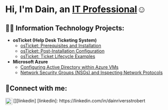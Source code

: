 <h1>Hi, I'm Dain, an <a href="https://linkedin.com/in/dainriversstrobert">IT Professional</a>☺</h1>

<h2>👨‍💻 Information Technology Projects:</h2>

- <b>osTicket (Help Desk Ticketing System)</b>
  - [osTicket: Prerequisites and Installation](https://github.com/DainRSR/osticket-prereqs)
  - [osTicket: Post-Installation Configuration](https://github.com/DainRSR/post-install-config)
  - [osTicket: Ticket Lifecycle Examples](https://github.com/DainRSR/ticket-lifecycle)
- <b>Microsoft Azure</b>
  - [Configuring Active Directory within Azure VMs](https://github.com/DainRSR/configure-ad)
  - [Network Security Groups (NSGs) and Inspecting Network Protocols](https://github.com/DainRSR/azure-network-protocols)

<h2>🤳Connect with me:</h2>
[<img align="left" alt="dainriversstrobert | LinkedIn" width="22px" src="https://cdn.jsdelivr.net/npm/simple-icons@v3/icons/linkedin.svg" />][linkedin]
[linkedin]: https://linkedin.com/in/dainriversstrobert
